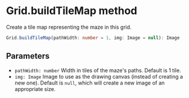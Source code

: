# Grid.buildTileMap method

Create a tile map representing the maze in this grid.

```typescript
Grid.buildTileMap(pathWidth: number = 1, img: Image = null): Image
```

## Parameters

- `pathWidth: number` Width in tiles of the maze's paths. Default is 1 tile.
- `img: Image` Image to use as the drawing canvas (instead of creating a new one). Default is `null`, which will create a new image of an appropriate size.